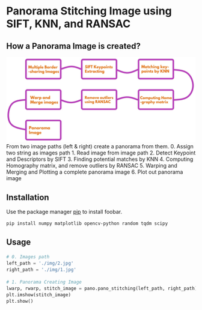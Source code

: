 # Panorama Stitching Image using SIFT, KNN, and RANSAC
## How a Panorama Image is created?
![The steps of Panorama process](./img/process.png)
From two image paths (left & right) create a panorama from them.
    0. Assign two string as images path
    1. Read image from image path
    2. Detect Keypoint and Descriptors by SIFT
    3. Finding potential matches by KNN
    4. Computing Homography matrix, and remove outliers by RANSAC
    5. Warping and Merging and Plotting a complete panorama image
    6. Plot out panorama image 

## Installation
Use the package manager [pip](https://pip.pypa.io/en/stable/) to install foobar.
```bash
pip install numpy matplotlib opencv-python random tqdm scipy
```

## Usage
```python
# 0. Images path
left_path = './img/2.jpg'
right_path = './img/1.jpg'

# 1. Panorama Creating Image
lwarp, rwarp, stitch_image = pano.pano_stitching(left_path, right_path)
plt.imshow(stitch_image)
plt.show()
```